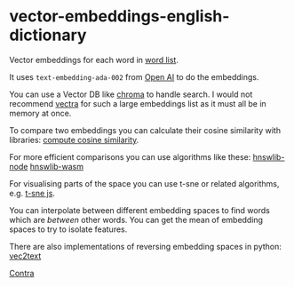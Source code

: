 # vector-embeddings-english-dictionary

Vector embeddings for each word in [word list](https://www.npmjs.com/package/word-list).

It uses `text-embedding-ada-002` from [Open AI](https://platform.openai.com/docs/guides/embeddings/what-are-embeddings) to do the embeddings.

You can use a Vector DB like [chroma](https://www.trychroma.com/) to handle search.
I would not recommend [vectra](https://github.com/Stevenic/vectra) for such a large embeddings list as it must all be in memory at once.

To compare two embeddings you can calculate their cosine similarity with libraries: [compute cosine similarity](https://www.npmjs.com/package/compute-cosine-similarity).

For more efficient comparisons you can use algorithms like these:
[hnswlib-node](https://www.npmjs.com/package/hnswlib-node)
[hnswlib-wasm](https://www.npmjs.com/package/hnswlib-wasm)

For visualising parts of the space you can use t-sne or related algorithms, e.g. [t-sne js](https://www.npmjs.com/package/@aidanconnelly/tsnejs).

You can interpolate between different embedding spaces to find words which are *between* other words. You can get the mean of embedding spaces to try to isolate features.

There are also implementations of reversing embedding spaces in python:
[vec2text](https://github.com/jxmorris12/vec2text)

[Contra](https://colab.research.google.com/drive/1CF5Lr1bxoAFC_IPX5I0azu4X8UDz_zp-?usp=sharing#scrollTo=c74eDH1WG_nS)
